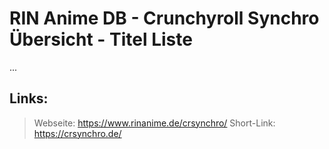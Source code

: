 # RIN Anime DB - Crunchyroll Synchro Übersicht - Titel Liste
...
## Links:
> Webseite: https://www.rinanime.de/crsynchro/
> Short-Link: https://crsynchro.de/
